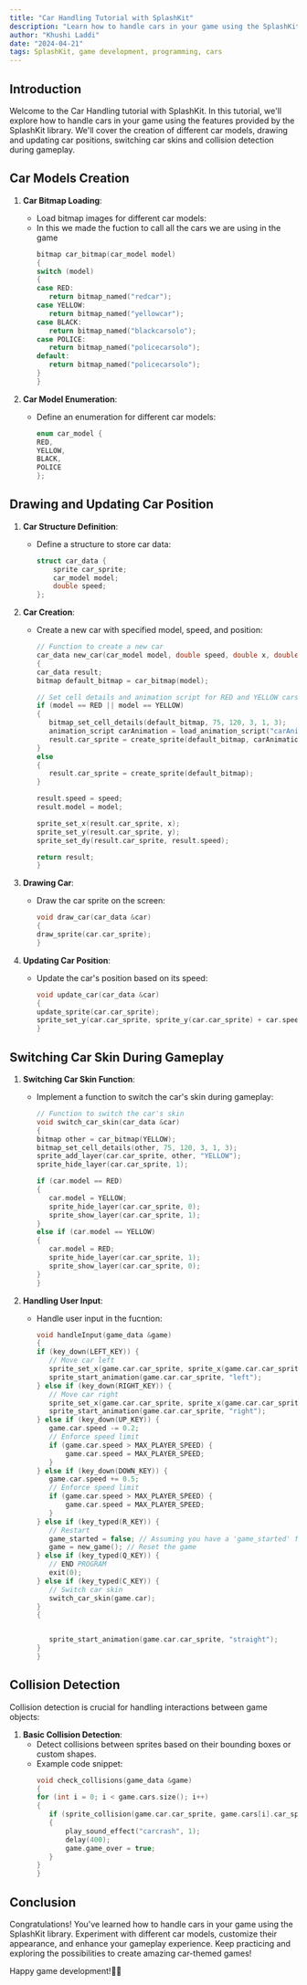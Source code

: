 ```yaml
---
title: "Car Handling Tutorial with SplashKit"
description: "Learn how to handle cars in your game using the SplashKit library, including creation of different car models, drawing and updating car position, and switching car skin during gameplay."
author: "Khushi Laddi"
date: "2024-04-21"
tags: SplashKit, game development, programming, cars
---
```


## Introduction

Welcome to the Car Handling tutorial with SplashKit. In this tutorial, we'll explore how to handle cars in your game using the features provided by the SplashKit library. We'll cover the creation of different car models, drawing and updating car positions, switching car skins and collision detection during gameplay.

## Car Models Creation

1. **Car Bitmap Loading**:
   - Load bitmap images for different car models:
   - In this we made the fuction to call all the cars we are using in the game
     ```cpp
     bitmap car_bitmap(car_model model)
     {
     switch (model)
     {
     case RED:
        return bitmap_named("redcar");
     case YELLOW:
        return bitmap_named("yellowcar");
     case BLACK:
        return bitmap_named("blackcarsolo");
     case POLICE:
        return bitmap_named("policecarsolo");
     default:
        return bitmap_named("policecarsolo");
     }
     }
     ```

2. **Car Model Enumeration**:
   - Define an enumeration for different car models:
     ```cpp
     enum car_model {
     RED,
     YELLOW,
     BLACK,
     POLICE
     };
     ```

## Drawing and Updating Car Position

1. **Car Structure Definition**:
   - Define a structure to store car data:
     ```cpp
     struct car_data {
         sprite car_sprite;
         car_model model;
         double speed;
     };
     ```

2. **Car Creation**:
   - Create a new car with specified model, speed, and position:
     ```cpp
     // Function to create a new car
     car_data new_car(car_model model, double speed, double x, double y)
     {
     car_data result;
     bitmap default_bitmap = car_bitmap(model);

     // Set cell details and animation script for RED and YELLOW cars
     if (model == RED || model == YELLOW)
     {
        bitmap_set_cell_details(default_bitmap, 75, 120, 3, 1, 3);
        animation_script carAnimation = load_animation_script("carAnimation", "carAnimation.txt");
        result.car_sprite = create_sprite(default_bitmap, carAnimation);
     }
     else
     {
        result.car_sprite = create_sprite(default_bitmap);
     }

     result.speed = speed;
     result.model = model;

     sprite_set_x(result.car_sprite, x);
     sprite_set_y(result.car_sprite, y);
     sprite_set_dy(result.car_sprite, result.speed);

     return result;
     }
     ```

3. **Drawing Car**:
   - Draw the car sprite on the screen:
     ```cpp
     void draw_car(car_data &car)
     {
     draw_sprite(car.car_sprite);
     } 
     ```

4. **Updating Car Position**:
   - Update the car's position based on its speed:
     ```cpp
     void update_car(car_data &car)
     {
     update_sprite(car.car_sprite);
     sprite_set_y(car.car_sprite, sprite_y(car.car_sprite) + car.speed);
     }
     ```

## Switching Car Skin During Gameplay

1. **Switching Car Skin Function**:
   - Implement a function to switch the car's skin during gameplay:
     ```cpp
     // Function to switch the car's skin
     void switch_car_skin(car_data &car)
     {
     bitmap other = car_bitmap(YELLOW);
     bitmap_set_cell_details(other, 75, 120, 3, 1, 3);
     sprite_add_layer(car.car_sprite, other, "YELLOW");
     sprite_hide_layer(car.car_sprite, 1);

     if (car.model == RED)
     {
        car.model = YELLOW;
        sprite_hide_layer(car.car_sprite, 0);
        sprite_show_layer(car.car_sprite, 1);
     }
     else if (car.model == YELLOW)
     {
        car.model = RED;
        sprite_hide_layer(car.car_sprite, 1);
        sprite_show_layer(car.car_sprite, 0);
     }
     }
     ```

2. **Handling User Input**:
   - Handle user input in the fucntion:
     ```cpp
     void handleInput(game_data &game)
     {
     if (key_down(LEFT_KEY)) {
        // Move car left
        sprite_set_x(game.car.car_sprite, sprite_x(game.car.car_sprite) - 11);
        sprite_start_animation(game.car.car_sprite, "left");
     } else if (key_down(RIGHT_KEY)) {
        // Move car right
        sprite_set_x(game.car.car_sprite, sprite_x(game.car.car_sprite) + 11);
        sprite_start_animation(game.car.car_sprite, "right");
     } else if (key_down(UP_KEY)) {
        game.car.speed -= 0.2;
        // Enforce speed limit
        if (game.car.speed > MAX_PLAYER_SPEED) {
            game.car.speed = MAX_PLAYER_SPEED;
        }
     } else if (key_down(DOWN_KEY)) {
        game.car.speed += 0.5;
        // Enforce speed limit
        if (game.car.speed > MAX_PLAYER_SPEED) {
            game.car.speed = MAX_PLAYER_SPEED;
        }
     } else if (key_typed(R_KEY)) {
        // Restart
        game_started = false; // Assuming you have a 'game_started' flag
        game = new_game(); // Reset the game
     } else if (key_typed(Q_KEY)) {
        // END PROGRAM
        exit(0);
     } else if (key_typed(C_KEY)) {
        // Switch car skin
        switch_car_skin(game.car);
     }
     {


        sprite_start_animation(game.car.car_sprite, "straight");
     }
     }
     ```

## Collision Detection

Collision detection is crucial for handling interactions between game objects:

1. **Basic Collision Detection**:
   - Detect collisions between sprites based on their bounding boxes or custom shapes.
   - Example code snippet:
     ```cpp
     void check_collisions(game_data &game)
     {
     for (int i = 0; i < game.cars.size(); i++)
     {
        if (sprite_collision(game.car.car_sprite, game.cars[i].car_sprite))
        {
            play_sound_effect("carcrash", 1);
            delay(400);
            game.game_over = true;
        }
     }
     }
     ```


## Conclusion

Congratulations! You've learned how to handle cars in your game using the SplashKit library. Experiment with different car models, customize their appearance, and enhance your gameplay experience. Keep practicing and exploring the possibilities to create amazing car-themed games!

Happy game development!🚗💨
